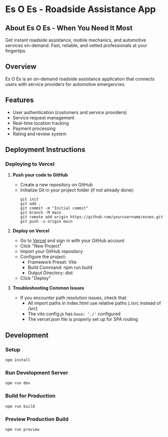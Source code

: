 # Es O Es - Roadside Assistance App

## About Es O Es - When You Need It Most
Get instant roadside assistance, mobile mechanics, and automotive services on-demand. Fast, reliable, and vetted professionals at your fingertips.

## Overview
Es O Es is an on-demand roadside assistance application that connects users with service providers for automotive emergencies.

## Features
- User authentication (customers and service providers)
- Service request management
- Real-time location tracking
- Payment processing
- Rating and review system

## Deployment Instructions

### Deploying to Vercel

1. **Push your code to GitHub**
   - Create a new repository on GitHub
   - Initialize Git in your project folder (if not already done):
     ```
     git init
     git add .
     git commit -m "Initial commit"
     git branch -M main
     git remote add origin https://github.com/yourusername/esoes.git
     git push -u origin main
     ```

2. **Deploy on Vercel**
   - Go to [Vercel](https://vercel.com/) and sign in with your GitHub account
   - Click "New Project"
   - Import your GitHub repository
   - Configure the project:
     - Framework Preset: Vite
     - Build Command: npm run build
     - Output Directory: dist
   - Click "Deploy"

3. **Troubleshooting Common Issues**
   - If you encounter path resolution issues, check that:
     - All import paths in index.html use relative paths (./src instead of /src)
     - The vite.config.js has `base: './'` configured
     - The vercel.json file is properly set up for SPA routing

## Development

### Setup
```
npm install
```

### Run Development Server
```
npm run dev
```

### Build for Production
```
npm run build
```

### Preview Production Build
```
npm run preview
```